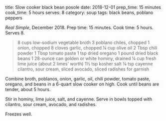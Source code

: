 title: Slow cooker black bean posole
date: 2018-12-01
prep_time: 15 minutes
cook_time: 5 hours
serves: 8
category: soup
tags: black beans, poblano peppers

*Real Simple*, December 2018. Prep time: 15 minutes. Cook time: 5 hours. Serves 8.

> 8 cups low-sodium vegetable broth
> 3 poblano chiles, chopped
> 1 onion, chopped
> 8 cloves garlic, chopped
> ¼ cup olive oil
> 2 Tbsp chili powder
> 1 Tbsp tomato paste
> 1 tsp dried oregano
> 1 pound dried black beans
> 1 28-ounce can golden or white hominy, drained
> ¼ cup fresh lime juice (about 2 limes' worth)
> 1½ tsp kosher salt
> ⅛ tsp cayenne
> cilantro, sour cream, sliced avocado, sliced radishes for garnish

Combine broth, poblanos, onion, garlic, oil, chili powder, tomato paste,
oregano, and beans in a 6-quart slow cooker on high. Cook until beans are
tender, about 5 hours.

Stir in hominy, lime juice, salt, and cayenne. Serve in
bowls topped with cilantro, sour cream, avocado, and radishes.

Freezes well.